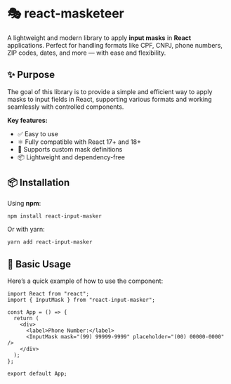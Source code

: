 # 🎭 react-masketeer

A lightweight and modern library to apply **input masks** in **React** applications. Perfect for handling formats like CPF, CNPJ, phone numbers, ZIP codes, dates, and more — with ease and flexibility.

## ✨ Purpose

The goal of this library is to provide a simple and efficient way to apply masks to input fields in React, supporting various formats and working seamlessly with controlled components.

**Key features:**

- ✅ Easy to use
- ⚛️ Fully compatible with React 17+ and 18+
- 🧩 Supports custom mask definitions
- 📦 Lightweight and dependency-free

## 📦 Installation

Using **npm**:

```bash
npm install react-input-masker
```

Or with yarn:

```bash
yarn add react-input-masker
```

## 🚀 Basic Usage

Here’s a quick example of how to use the component:

```tsx
import React from "react";
import { InputMask } from "react-input-masker";

const App = () => {
  return (
    <div>
      <label>Phone Number:</label>
      <InputMask mask="(99) 99999-9999" placeholder="(00) 00000-0000" />
    </div>
  );
};

export default App;
```
